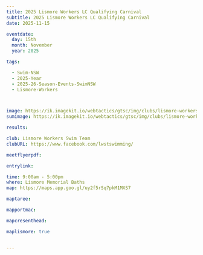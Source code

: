```yaml
---
title: 2025 Lismore Workers LC Qualifying Carnival
subtitle: 2025 Lismore Workers LC Qualifying Carnival
date: 2025-11-15

eventdate:
  day: 15th
  month: November
  year: 2025

tags:

  - Swim-NSW
  - 2025-Year
  - 2025-26-Season-Events-SwimNSW
  - Lismore-Workers



image: https://ik.imagekit.io/webtactics/gtsc/img/clubs/lismore-workers-600x400.jpg
sumimage: https://ik.imagekit.io/webtactics/gtsc/img/clubs/lismore-workers-400x600.jpg

results: 

club: Lismore Workers Swim Team 
clubURL: https://www.facebook.com/lwstswimming/

meetflyerpdf: 

entrylink: 

time: 9:00am - 5:00pm
where: Lismore Memorial Baths
map: https://maps.app.goo.gl/uy2f5rSq7pkM1MXS7

maptaree:

mapportmac:

mapcresenthead:

maplismore: true


---
```



